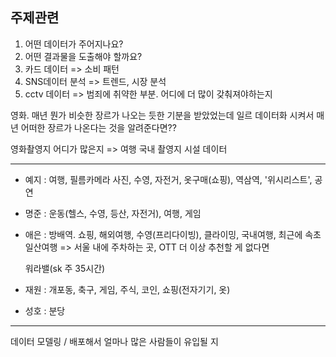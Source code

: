 ## 주제관련

1. 어떤 데이터가 주어지나요?
2. 어떤 결과물을 도출해야 할까요?
3. 카드 데이터 => 소비 패턴
4. SNS데이터 분석 => 트렌드, 시장 분석
5. cctv 데이터 => 범죄에 취약한 부분. 어디에 더 많이 갖춰져야하는지

영화. 매년 뭔가 비슷한 장르가 나오는 듯한 기분을 받았었는데 일르 데이터화 시켜서 매년 어떠한 장르가 나온다는 것을 알려준다면??

영화촬영지 어디가 많은지 => 여행 국내 촬영지 시설 데이터

---

- 예지 : 여행, 필름카메라 사진, 수영, 자전거, 옷구매(쇼핑), 역삼역, '위시리스트', 공연

- 명준 : 운동(헬스, 수영, 등산, 자전거), 여행, 게임

- 애은 : 방배역. 쇼핑, 해외여행, 수영(프리다이빙), 클라이밍, 국내여행, 최근에 속초 일산여행 => 서울 내에 주차하는 곳, OTT 더 이상 추천할 게 없다면

  워라밸(sk 주 35시간)

- 재원 : 개포동, 축구, 게임, 주식, 코인, 쇼핑(전자기기, 옷)

- 성호 : 분당

---

데이터 모델링 / 배포해서 얼마나 많은 사람들이 유입될 지